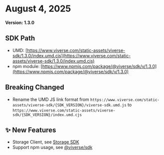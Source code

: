 # August 4, 2025

**Version: 1.3.0**

## SDK Path

- UMD: [https://www.viverse.com/static-assets/viverse-sdk/1.3.0/index.umd.cjs](https://www.viverse.com/static-assets/viverse-sdk/1.3.0/index.umd.cjs)
- npm module: [https://www.npmjs.com/package/@viverse/sdk/v/1.3.0](https://www.npmjs.com/package/@viverse/sdk/v/1.3.0)

## **Breaking Changed**

- Rename the UMD JS link format from `https://www.viverse.com/static-assets/viverse-sdk/{SDK_VERSION}/viverse-sdk.umd.js` to `https://www.viverse.com/static-assets/viverse-sdk/{SDK_VERSION}/index.umd.cjs`

## **✨ New Features**

- Storage Client, see [Storage SDK](../../storage-sdk.md)
- Support npm usage, see [@viverse/sdk](https://www.npmjs.com/package/@viverse/sdk)
